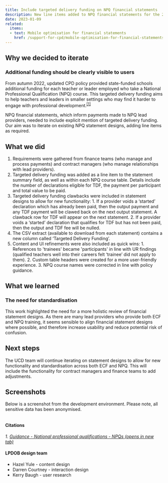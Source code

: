 ```yaml
---
title: Include targeted delivery funding on NPQ financial statements
description: New line items added to NPQ financial statements for the 2022 cohort onwards. Deployed in December 2022
date: 2023-01-09
related:
  items:
  - text: Mobile optimisation for financial statements
    href: /support-for-cpd/mobile-optimisation-for-financial-statements/
---
```



## Why we decided to iterate

### Additional funding should be clearly visible to users

From autumn 2022, updated CPD policy provided state-funded schools additional funding for each teacher or leader employed who take a National Professional Qualification (NPQ) course. This targeted delivery funding aims to help teachers and leaders in smaller settings who may find it harder to engage with professional development.<sup class="reference"><a href="#cite1">[1]</a></sup>

NPQ financial statements, which inform payments made to NPQ lead providers, needed to include explicit mention of targeted delivery funding. Our aim was to iterate on existing NPQ statement designs, adding line items as required.


## What we did

1. Requirements were gathered from finance teams (who manage and process payments) and contract managers (who manage relationships with lead providers). 
2. Targeted delivery funding was added as a line item to the statement summary field, as well as within each NPQ course table. Details include the number of declarations eligible for TDF, the payment per participant and total value to be paid.
3. Targeted delivery funding clawbacks were included in statement designs to allow for new functionality: 1. If a provider voids a ‘started’ declaration which has already been paid, then the output payment and any TDF payment will be clawed back on the next output statement. A clawback row for TDF will appear on the next statement. 2. If a provider voids a ‘started’ declaration that qualifies for TDF but has not been paid, then the output and TDF fee will be nulled.
4. The CSV extract (available to download from each statement) contains a new column called ‘Targeted Delivery Funding’. 
5. Content and UI refinements were also included as quick wins: 1. References to 'trainees' became 'participants' in line with UR findings (qualified teachers well into their careers felt ‘trainee’ did not apply to them). 2. Custom table headers were created for a more user-friendly experience. 3. NPQ course names were corrected in line with policy guidance.

## What we learned

### The need for standardisation

This work highlighted the need for a more holistic review of financial statement designs. As there are many lead providers who provide both ECF and NPQ training, it seems sensible to align financial statement designs where possible, and therefore increase usability and reduce potential risk of confusion. 

## Next steps 

The UCD team will continue iterating on statement designs to allow for new functionality and standardisation across both ECF and NPQ. This will include the functionality for contract managers and finance teams to add adjustments.

## Screenshots

Below is a screenshot from the development environment. Please note, all sensitive data has been anonymised.


<img src="/support-for-cpd/2023-01-09-targeted-delivery-funding-included-on-npq-financial-statements/img-1-anim.gif" alt="">


#### Citations

<p class="govuk-body govuk-!-font-size-14"><cite>1. <a id="cite1" href="https://www.gov.uk/government/publications/national-professional-qualifications-npqs-reforms/national-professional-qualifications-npqs-reforms#:~:text=for%20more%20information.-,Targeted%20support%20funding,employ%20who%20takes%20an%20NPQ%20" rel="noreferrer noopener" class="govuk-link" target="_blank">Guidance - National professional qualifications - NPQs (opens in new tab)</a></cite></p>

#### LPDOB design team

- Hazel Yule - content design
- Darren Courtney - interaction design
- Kerry Baugh - user research

